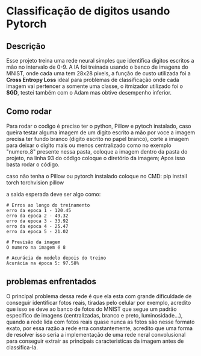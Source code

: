 # Classificação de digitos usando Pytorch

## Descrição

Esse projeto treina uma rede neural simples que identifica digitos escritos a mão no intervalo de 0-9. A IA foi treinada usando o banco de imagens do MNIST, onde cada uma tem 28x28 pixels, a função de custo utilizada foi a **Cross Entropy Loss** ideal para problemas de classificação onde cada imagem vai pertencer a somente uma classe, o itmizador utilizado foi o **SGD**, testei também com o Adam mas obtive desempenho inferior.

## Como rodar

Para rodar o codigo é preciso ter o python, Pillow e pytoch instalado, caso queira testar alguma imagem de um digito escrito a mão por voce a imagem precisa ter fundo branco (digito escrito no papel branco), corte a imagem para deixar o digito mais ou menos centralizado como no exemplo "numero_8" presente nessa pasta, coloque a imagem dentro da pasta do projeto, na linha 93 do código coloque o diretório da imagem; Apos isso basta rodar o código.

caso não tenha o Pillow ou pytorch instalado coloque no CMD:
pip install torch torchvision pillow

a saida esperada deve ser algo como:

    # Erros ao longo do treinamento
    erro da epoca 1 - 120.45
    erro da epoca 2 - 49.32
    erro da epoca 3 - 33.92
    erro da epoca 4 - 25.47
    erro da epoca 5 - 21.02

    # Previsão da imagem
    O numero na imagem é 8

    # Acurácia do modelo depois do treino
    Acurácia na época 5: 97.58%

## problemas enfrentados

O principal problema dessa rede é que ela esta com grande dificuldade de conseguir identificar fotos reais, tiradas pelo celular por exemplo, acredito que isso se deve ao banco de fotos do MNIST que segue um padrão especifico de imagens (centralizadas, branco e preto, luminosidade...), quando a rede lida com fotos reais quase nunca as fotos são nesse formato exato, por essa razão a rede erra constantemente, acredito que uma forma de resolver isso seria a implementação de uma rede neral convolusional para conseguir extrair as principais caracteristicas da imagem antes de classifica-la.